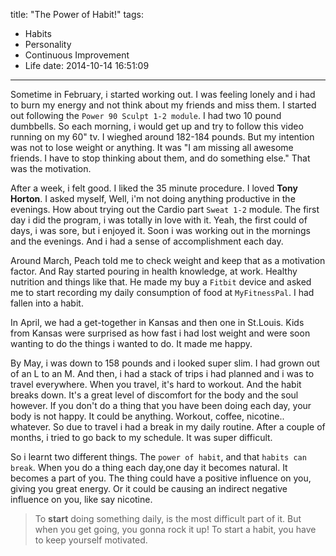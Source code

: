 title: "The Power of Habit!"
tags:
  - Habits
  - Personality
  - Continuous Improvement
  - Life
date: 2014-10-14 16:51:09
---
Sometime in February, i started working out. I was feeling lonely and i had to burn my energy and not think about my friends and miss them. I started out following the ```Power 90 Sculpt 1-2 module```. I had two 10 pound dumbbells. So each morning, i would get up and try to follow this video running on my 60" tv. I wieghed around 182-184 pounds. But my intention was not to lose weight or anything. It was "I am missing all awesome friends. I have to stop thinking about them, and do something else." That was the motivation.

After a week, i felt good. I liked the 35 minute procedure. I loved __Tony Horton__. I asked myself, Well, i'm not doing anything productive in the evenings. How about trying out the Cardio part ```Sweat 1-2``` module. The first day i did the program, i was totally in love with it. Yeah, the first could of days, i was sore, but i enjoyed it. Soon i was working out in the mornings and the evenings. And i had a sense of accomplishment each day.

Around March, Peach told me to check weight and keep that as a motivation factor. And Ray started pouring in health knowledge, at work. Healthy nutrition and things like that. He made my buy a ```Fitbit``` device and asked me to start recording my daily consumption of food at ```MyFitnessPal```. I had fallen into a habit. 

In April, we had a get-together in Kansas and then one in St.Louis. Kids from Kansas were surprised as how fast i had lost weight and were soon wanting to do the things i wanted to do. It made me happy. 

By May, i was down to 158 pounds and i looked super slim. I had grown out of an L to an M. And then, i had a stack of trips i had planned and i was to travel everywhere. When you travel, it's hard to workout. And the habit breaks down. It's a great level of discomfort for the body and the soul however. If you don't do a thing that you have been doing each day, your body is not happy. It could be anything. Workout, coffee, nicotine.. whatever. So due to travel i had a break in my daily routine. After a couple of months, i tried to go back to my schedule. It was super difficult.

So i learnt two different things. The ```power of habit```, and that ```habits can break```. When you do a thing each day,one day it becomes natural. It becomes a part of you. The thing could have a positive influence on you, giving you great energy. Or it could be causing an indirect negative influence on you, like say nicotine. 

>To **start** doing something daily, is the most difficult part of it. But when you get going, you gonna rock it up! To start a habit, you have to keep yourself motivated.